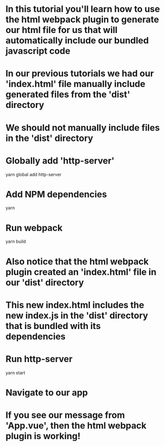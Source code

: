 # In this tutorial you'll learn how to use the html webpack plugin to generate our html file for us that will automatically include our bundled javascript code

# In our previous tutorials we had our 'index.html' file manually include generated files from the 'dist' directory

# We should not manually include files in the 'dist' directory

# Globally add 'http-server'
yarn global add http-server

# Add NPM dependencies
yarn

# Run webpack 
yarn build

# Also notice that the html webpack plugin created an 'index.html' file in our 'dist' directory

# This new index.html includes the new index.js in the 'dist' directory that is bundled with its dependencies

# Run http-server
yarn start

# Navigate to our app

# If you see our message from 'App.vue', then the html webpack plugin is working!

